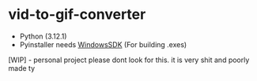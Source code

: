 # vid-to-gif-converter

* Python (3.12.1)
* Pyinstaller needs [WindowsSDK](https://developer.microsoft.com/en-us/windows/downloads/windows-sdk/) (For building .exes)

[WIP] - personal project please dont look for this. it is very shit and poorly made ty

